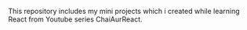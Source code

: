 This repository includes my mini projects which i created while learning React from Youtube series ChaiAurReact.
